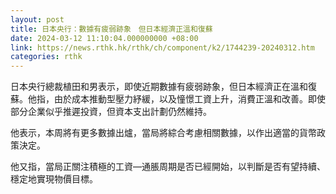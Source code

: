 ```yaml
---
layout: post
title: 日本央行：數據有疲弱跡象　但日本經濟正溫和復蘇
date: 2024-03-12 11:10:04.000000000 +08:00
link: https://news.rthk.hk/rthk/ch/component/k2/1744239-20240312.htm
categories: rthk
---
```


日本央行總裁植田和男表示，即使近期數據有疲弱跡象，但日本經濟正在溫和復蘇。他指，由於成本推動型壓力紓緩，以及憧憬工資上升，消費正溫和改善。即使部分企業似乎推遲投資，但資本支出計劃仍然維持。

他表示，本周將有更多數據出爐，當局將綜合考慮相關數據，以作出適當的貨幣政策決定。

他又指，當局正關注積極的工資—通脹周期是否已經開始，以判斷是否有望持續、穩定地實現物價目標。
